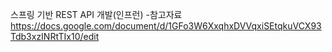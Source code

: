 스프링 기반 REST API 개발(인프런)
-참고자료
https://docs.google.com/document/d/1GFo3W6XxqhxDVVqxiSEtqkuVCX93Tdb3xzINRtTIx10/edit
